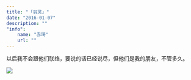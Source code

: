```yaml
---
title: "「羽灵」"
date: "2016-01-07"
description: ""
"info":
    name: "赤琦"
    url: ""
---
```


以后我不会跟他们联络，要说的话已经说尽，但他们是我的朋友，不管多久。

![](/img/wm.jpg)